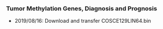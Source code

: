 ### Tumor Methylation Genes, Diagnosis and Prognosis

* 2019/08/16: Download and transfer COSCE129LIN64.bin
